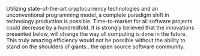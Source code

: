 Utilizing state-of-the-art cryptocurrency technologies and an unconventional programming model, a complete paradigm shift in technology production is possible. Time-to-market for all software projects could decrease by a hundredfold. It is strongly believed that the innovations presented below, will change the way all computing is done in the future. This truly amazing efficiency would not be possible without the ability to stand on the shoulders of giants.. the open source software community.
